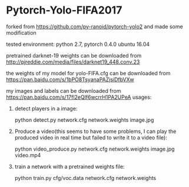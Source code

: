 # Pytorch-Yolo-FIFA2017
forked from https://github.com/py-ranoid/pytorch-yolo2 and made some modification

tested environment: python 2.7, pytorch 0.4.0 ubuntu 16.04

pretrained darknet-19 weights can be downloaded from http://pjreddie.com/media/files/darknet19_448.conv.23

the weights of my model for yolo-FIFA.cfg can be downloaded from https://pan.baidu.com/s/1bPO8TsyanaPAZjsiDfbVXw

my images and labels can be downloaded from https://pan.baidu.com/s/17fl2eQlf6wcrrH1PA2UPeA
usages:

1. detect players in a image:

    python detect.py network.cfg network.weights image.jpg

2. Produce a video(this seems to have some problems, I can play the produced video in real time but failed to write it to a video file):

    python video_produce.py network.cfg network.weights image.jpg video.mp4

3. train a network with a pretrained weights file:

    python train.py  cfg/voc.data network.cfg network.weights

